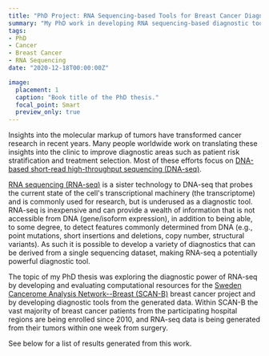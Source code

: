 ```yaml
---
title: "PhD Project: RNA Sequencing-based Tools for Breast Cancer Diagnostics"
summary: "My PhD work in developing RNA sequencing-based diagnostic tools for breast cancer."
tags:
- PhD
- Cancer
- Breast Cancer
- RNA Sequencing
date: "2020-12-18T00:00:00Z"

image:
  placement: 1
  caption: "Book title of the PhD thesis."
  focal_point: Smart
  preview_only: true
---
```


Insights into the molecular markup of tumors have transformed cancer research in recent years. Many people worldwide work on
translating these insights into the clinic to improve diagnostic areas such as patient risk stratification and treatment selection.
Most of these efforts focus on [DNA-based short-read high-throughput sequencing (DNA-seq)][dna-seq].

[RNA sequencing (RNA-seq)][rna-seq] is a sister technology to DNA-seq that probes the current state of the cell's transcriptional machinery (the transcriptome)
and is commonly used for research, but is underused as a diagnostic tool. RNA-seq is inexpensive and can provide a wealth of information that
is not accessible from DNA (gene/isoform expression), in addition to being able, to some degree, to detect features commonly determined from DNA
(e.g., point mutations, short insertions and deletions, copy number, structural variants). As such it is possible to develop a variety of diagnostics
that can be derived from a single sequencing dataset, making RNA-seq a potentially powerful diagnostic tool.

The topic of my PhD thesis was exploring the diagnostic power of RNA-seq by developing and evaluating computational resources for the
[Sweden Cancerome Analysis Network--Breast (SCAN-B)][scanb] breast cancer project and by developing diagnostic tools from the generated
data. Within SCAN-B the vast majority of breast cancer patients from the participating hospital regions
are being enrolled since 2010, and RNA-seq data is being generated from their tumors within one week from surgery.

See below for a list of results generated from this work.


[dna-seq]: https://en.wikipedia.org/wiki/DNA_sequencing#Illumina_(Solexa)_sequencing
[rna-seq]: https://en.wikipedia.org/wiki/RNA-Seq
[scanb]: https://www.scan-b.lu.se/
